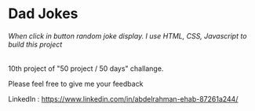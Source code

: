 # Dad Jokes
<h6>When click in button random joke display. I use HTML, CSS, Javascript to build this project</h6>
<p> 10th project of "50 project / 50 days" challange.</p>
<span> Please feel free to give me your feedback</span>



<span>LinkedIn : https://www.linkedin.com/in/abdelrahman-ehab-87261a244/ <span>
